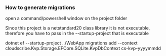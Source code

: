 ﻿### How to generate migrations

open a command/powershell window on the project folder

Since this project is a netstandard20 class library it is not executable, therefore you have to pass in the --startup-project that is executable

dotnet ef --startup-project ../WebApp migrations add  --context cloudscribe.Kvp.Storage.EFCore.SQLite.KvpDbContext cs-kvp-yyyymmdd
